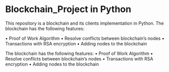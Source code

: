# Blockchain_Project in Python 

This repository is a blockchain and its clients implementation in Python. The blockchain has the following features:

•	Proof of Work Algorithm
•	 Resolve conflicts between blockchain’s nodes
•	Transactions  with RSA encryption 
•	Adding nodes to the blockchain

The blockchain has the following features:
•	Proof of Work Algorithm
•	 Resolve conflicts between blockchain’s nodes
•	Transactions  with RSA encryption 
•	Adding nodes to the blockchain


